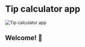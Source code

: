 # Tip calculator app

![Tip calculator app](https://raghavender-lonka.github.io/tip-calculator-app/)

## Welcome! 👋


